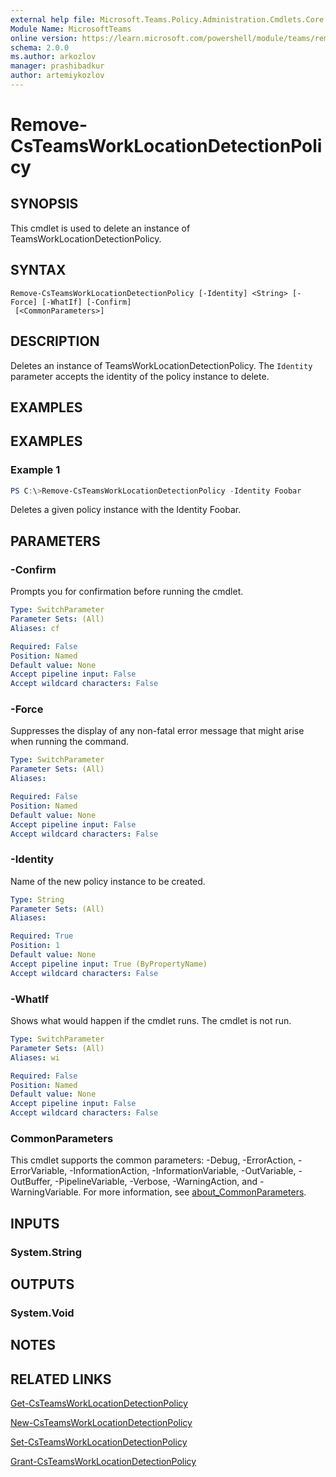 ```yaml
---
external help file: Microsoft.Teams.Policy.Administration.Cmdlets.Core.dll-Help.xml
Module Name: MicrosoftTeams
online version: https://learn.microsoft.com/powershell/module/teams/remove-csteamsworklocationdetectionpolicy
schema: 2.0.0
ms.author: arkozlov
manager: prashibadkur
author: artemiykozlov
---
```


# Remove-CsTeamsWorkLocationDetectionPolicy

## SYNOPSIS
This cmdlet is used to delete an instance of TeamsWorkLocationDetectionPolicy.

## SYNTAX

```
Remove-CsTeamsWorkLocationDetectionPolicy [-Identity] <String> [-Force] [-WhatIf] [-Confirm]
 [<CommonParameters>]
```

## DESCRIPTION
Deletes an instance of TeamsWorkLocationDetectionPolicy. The `Identity` parameter accepts the identity of the policy instance to delete.

## EXAMPLES

## EXAMPLES

### Example 1
```powershell
PS C:\>Remove-CsTeamsWorkLocationDetectionPolicy -Identity Foobar
```

Deletes a given policy instance with the Identity Foobar.

## PARAMETERS

### -Confirm
Prompts you for confirmation before running the cmdlet.

```yaml
Type: SwitchParameter
Parameter Sets: (All)
Aliases: cf

Required: False
Position: Named
Default value: None
Accept pipeline input: False
Accept wildcard characters: False
```

### -Force
Suppresses the display of any non-fatal error message that might arise when running the command.

```yaml
Type: SwitchParameter
Parameter Sets: (All)
Aliases:

Required: False
Position: Named
Default value: None
Accept pipeline input: False
Accept wildcard characters: False
```

### -Identity
Name of the new policy instance to be created.

```yaml
Type: String
Parameter Sets: (All)
Aliases:

Required: True
Position: 1
Default value: None
Accept pipeline input: True (ByPropertyName)
Accept wildcard characters: False
```

### -WhatIf
Shows what would happen if the cmdlet runs.
The cmdlet is not run.

```yaml
Type: SwitchParameter
Parameter Sets: (All)
Aliases: wi

Required: False
Position: Named
Default value: None
Accept pipeline input: False
Accept wildcard characters: False
```

### CommonParameters
This cmdlet supports the common parameters: -Debug, -ErrorAction, -ErrorVariable, -InformationAction, -InformationVariable, -OutVariable, -OutBuffer, -PipelineVariable, -Verbose, -WarningAction, and -WarningVariable. For more information, see [about_CommonParameters](http://go.microsoft.com/fwlink/?LinkID=113216).

## INPUTS

### System.String

## OUTPUTS

### System.Void

## NOTES

## RELATED LINKS
[Get-CsTeamsWorkLocationDetectionPolicy](Get-CsTeamsWorkLocationDetectionPolicy.md)

[New-CsTeamsWorkLocationDetectionPolicy](New-CsTeamsWorkLocationDetectionPolicy.md)

[Set-CsTeamsWorkLocationDetectionPolicy](Set-CsTeamsWorkLocationDetectionPolicy.md)

[Grant-CsTeamsWorkLocationDetectionPolicy](Grant-CsTeamsWorkLocationDetectionPolicy.md)
